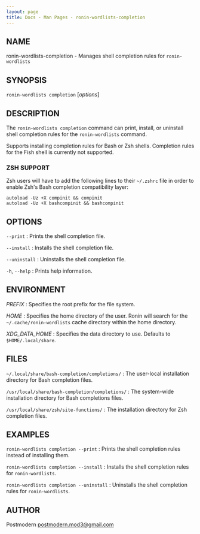 ```yaml
---
layout: page
title: Docs - Man Pages - ronin-wordlists-completion
---
```


## NAME

ronin-wordlists-completion - Manages shell completion rules for `ronin-wordlists`

## SYNOPSIS

`ronin-wordlists completion` [*options*]

## DESCRIPTION

The `ronin-wordlists completion` command can print, install, or uninstall shell
completion rules for the `ronin-wordlists` command.

Supports installing completion rules for Bash or Zsh shells.
Completion rules for the Fish shell is currently not supported.

### ZSH SUPPORT

Zsh users will have to add the following lines to their `~/.zshrc` file in
order to enable Zsh's Bash completion compatibility layer:

    autoload -Uz +X compinit && compinit
    autoload -Uz +X bashcompinit && bashcompinit

## OPTIONS

`--print`
: Prints the shell completion file.

`--install`
: Installs the shell completion file.

`--uninstall`
: Uninstalls the shell completion file.

`-h`, `--help`
: Prints help information.

## ENVIRONMENT

*PREFIX*
: Specifies the root prefix for the file system.

*HOME*
: Specifies the home directory of the user. Ronin will search for the
  `~/.cache/ronin-wordlists` cache directory within the home directory.

*XDG_DATA_HOME*
: Specifies the data directory to use. Defaults to `$HOME/.local/share`.

## FILES

`~/.local/share/bash-completion/completions/`
: The user-local installation directory for Bash completion files.

`/usr/local/share/bash-completion/completions/`
: The system-wide installation directory for Bash completions files.

`/usr/local/share/zsh/site-functions/`
: The installation directory for Zsh completion files.

## EXAMPLES

`ronin-wordlists completion --print`
: Prints the shell completion rules instead of installing them.

`ronin-wordlists completion --install`
: Installs the shell completion rules for `ronin-wordlists`.

`ronin-wordlists completion --uninstall`
: Uninstalls the shell completion rules for `ronin-wordlists`.

## AUTHOR

Postmodern <postmodern.mod3@gmail.com>


